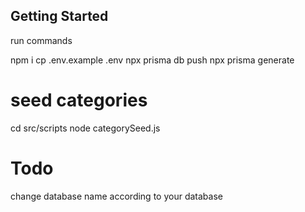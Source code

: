 ## Getting Started

run commands

npm i 
cp .env.example .env
npx prisma db push
npx prisma generate

# seed categories
cd src/scripts
node categorySeed.js


# Todo
change database name according to your database
```
